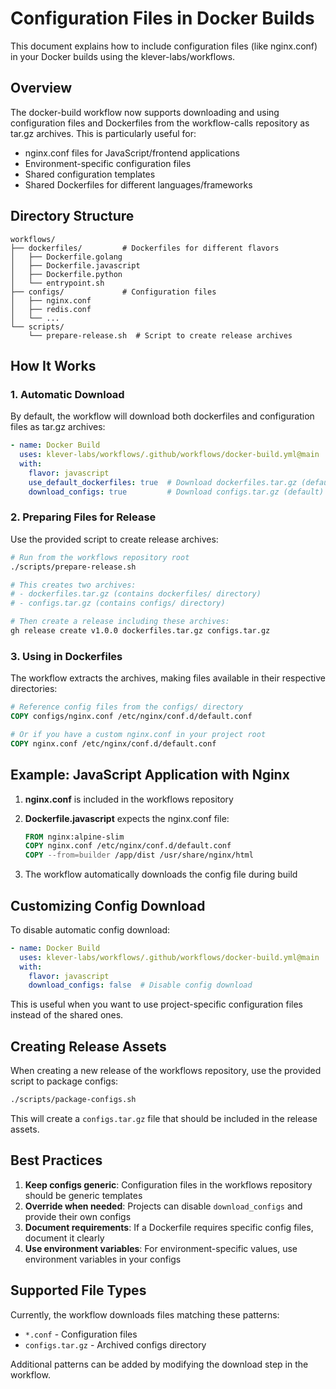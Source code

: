 # Configuration Files in Docker Builds

This document explains how to include configuration files (like nginx.conf) in your Docker builds using the klever-labs/workflows.

## Overview

The docker-build workflow now supports downloading and using configuration files and Dockerfiles from the
 workflow-calls repository as tar.gz archives. This is particularly useful for:

- nginx.conf files for JavaScript/frontend applications
- Environment-specific configuration files
- Shared configuration templates
- Shared Dockerfiles for different languages/frameworks

## Directory Structure

```text
workflows/
├── dockerfiles/         # Dockerfiles for different flavors
│   ├── Dockerfile.golang
│   ├── Dockerfile.javascript
│   ├── Dockerfile.python
│   └── entrypoint.sh
├── configs/             # Configuration files
│   ├── nginx.conf
│   ├── redis.conf
│   └── ...
└── scripts/
    └── prepare-release.sh  # Script to create release archives
```

## How It Works

### 1. Automatic Download

By default, the workflow will download both dockerfiles and configuration files as tar.gz archives:

```yaml
- name: Docker Build
  uses: klever-labs/workflows/.github/workflows/docker-build.yml@main
  with:
    flavor: javascript
    use_default_dockerfiles: true  # Download dockerfiles.tar.gz (default)
    download_configs: true         # Download configs.tar.gz (default)
```

### 2. Preparing Files for Release

Use the provided script to create release archives:

```bash
# Run from the workflows repository root
./scripts/prepare-release.sh

# This creates two archives:
# - dockerfiles.tar.gz (contains dockerfiles/ directory)
# - configs.tar.gz (contains configs/ directory)

# Then create a release including these archives:
gh release create v1.0.0 dockerfiles.tar.gz configs.tar.gz
```

### 3. Using in Dockerfiles

The workflow extracts the archives, making files available in their respective directories:

```dockerfile
# Reference config files from the configs/ directory
COPY configs/nginx.conf /etc/nginx/conf.d/default.conf

# Or if you have a custom nginx.conf in your project root
COPY nginx.conf /etc/nginx/conf.d/default.conf
```

## Example: JavaScript Application with Nginx

1. **nginx.conf** is included in the workflows repository
2. **Dockerfile.javascript** expects the nginx.conf file:

   ```dockerfile
   FROM nginx:alpine-slim
   COPY nginx.conf /etc/nginx/conf.d/default.conf
   COPY --from=builder /app/dist /usr/share/nginx/html
   ```

3. The workflow automatically downloads the config file during build

## Customizing Config Download

To disable automatic config download:

```yaml
- name: Docker Build
  uses: klever-labs/workflows/.github/workflows/docker-build.yml@main
  with:
    flavor: javascript
    download_configs: false  # Disable config download
```

This is useful when you want to use project-specific configuration files instead of the shared ones.

## Creating Release Assets

When creating a new release of the workflows repository, use the provided script to package configs:

```bash
./scripts/package-configs.sh
```

This will create a `configs.tar.gz` file that should be included in the release assets.

## Best Practices

1. **Keep configs generic**: Configuration files in the workflows repository should be generic templates
2. **Override when needed**: Projects can disable `download_configs` and provide their own configs
3. **Document requirements**: If a Dockerfile requires specific config files, document it clearly
4. **Use environment variables**: For environment-specific values, use environment variables in your configs

## Supported File Types

Currently, the workflow downloads files matching these patterns:

- `*.conf` - Configuration files
- `configs.tar.gz` - Archived configs directory

Additional patterns can be added by modifying the download step in the workflow.
